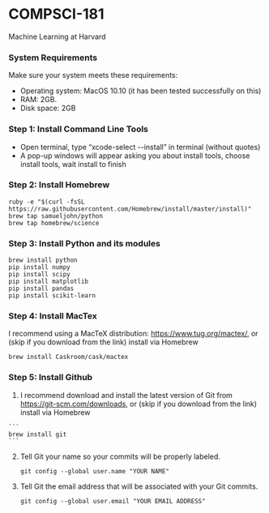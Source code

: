 # COMPSCI-181
Machine Learning at Harvard

### System Requirements
Make sure your system meets these requirements:
  - Operating system: MacOS 10.10 (it has been tested successfully on this)
  - RAM: 2GB.
  - Disk space: 2GB

### Step 1: Install Command Line Tools
  - Open terminal, type “xcode-select --install” in terminal (without quotes)
  - A pop-up windows will appear asking you about install tools, choose install tools, wait install to finish
  
### Step 2: Install Homebrew

  ```
  ruby -e "$(curl -fsSL https://raw.githubusercontent.com/Homebrew/install/master/install)"
  brew tap samueljohn/python
  brew tap homebrew/science
  ```

### Step 3: Install Python and its modules
    
  ```
  brew install python
  pip install numpy
  pip install scipy
  pip install matplotlib
  pip install pandas
  pip install scikit-learn
  ```
  
### Step 4: Install MacTex
  I recommend using a MacTeX distribution: https://www.tug.org/mactex/, or (skip if you download from the link) install via Homebrew
  ```
  brew install Caskroom/cask/mactex
  ```

### Step 5: Install Github

  1. I recommend download and install the latest version of Git from https://git-scm.com/downloads, or (skip if you download from the link) install via Homebrew
  
    ```
    brew install git
    ```
  
  2. Tell Git your name so your commits will be properly labeled.
  
     ``` 
     git config --global user.name "YOUR NAME" 
     ```
     
  3. Tell Git the email address that will be associated with your Git commits.
  
     ```
     git config --global user.email "YOUR EMAIL ADDRESS"
     ```
     
